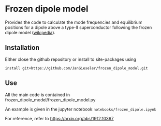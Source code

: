 # Frozen dipole model


Provides the code to calculate the mode frequencies and equilibrium positions for a dipole above a type-II superconductor following the frozen dipole model ([wikipedia](https://en.wikipedia.org/wiki/Frozen_mirror_image_method)).

## Installation 
Either close the github repository or install to site-packages using

`install git+https://github.com/JanGieseler/frozen_dipole_model.git`

## Use 
All the main code is contained in frozen_dipole_model/frozen_dipole_model.py

An example is given in the jupyter notebook `notebooks/frozen_dipole.ipynb`

For reference, refer to 
https://arxiv.org/abs/1912.10397